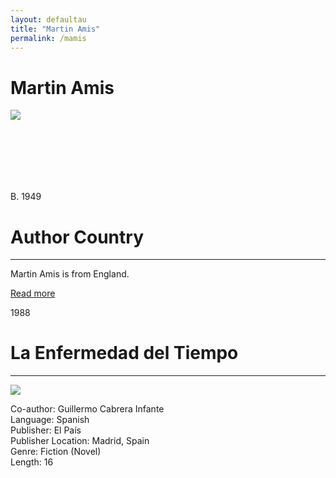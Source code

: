 ```yaml
---
layout: defaultau
title: "Martin Amis"
permalink: /mamis
---
```

<!-- partial:index.partial.html -->
<div class="content">
    <h1>Martin Amis</h1>
    <div class="quote">
        <div><img src="https://upload.wikimedia.org/wikipedia/commons/9/9b/Martin_Amis_%28cropped%29.jpg" class="logo"></div>
    </div>
    <div class="timeline">
        <div style="padding-bottom:100px;"></div>
        <div class="block">
            <div class="date right"><p class="right">B. 1949</p></div>
            <div class="dot"></div>
            <div class="left first">
            <div class="author_country">
                <h1>Author Country</h1><hr>
          <div class="aclocation">   <p>Martin Amis is from England.</a></p></div>
              <div class="acreadmore">   <a href="https://en.wikipedia.org/wiki/Martin_Amis" target="_blank">Read more</a></div>
            </div>
            </div>
        </div>
        <div class="block">
            <div class="date left"><p class="left">1988</p></div>
            <div class="dot"></div>
            <div class="right">
                <h1>La Enfermedad del Tiempo</h1><hr>
                <p><img src="https://cloud10.todocoleccion.online/libros-segunda-mano-literatura/tc/2018/08/01/20/129655683.webp"></p>
                <p>
                Co-author: Guillermo Cabrera Infante <br/>
                Language: Spanish<br>
                Publisher: El País<br>
                Publisher Location: Madrid, Spain<br>
                Genre: Fiction (Novel)<br>
                Length: 16<br>
                </p>
            </div>
        </div>
</div>
